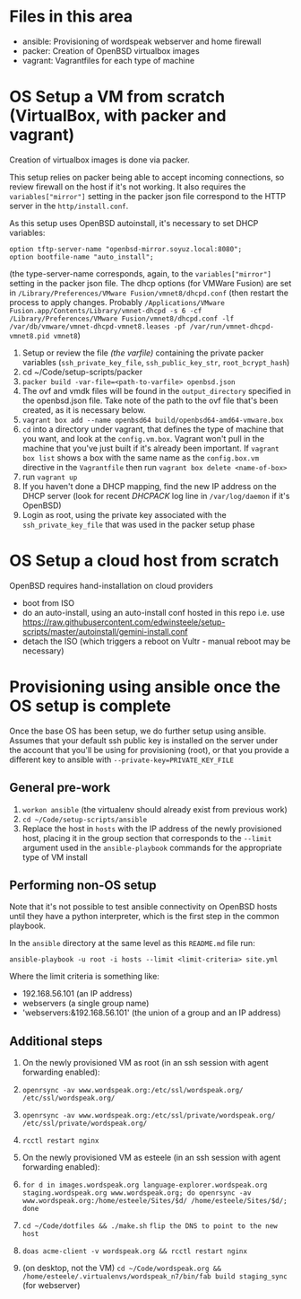 # Files in this area

* ansible: Provisioning of wordspeak webserver and home firewall
* packer: Creation of OpenBSD virtualbox images
* vagrant: Vagrantfiles for each type of machine

# OS Setup a VM from scratch (VirtualBox, with packer and vagrant)

Creation of virtualbox images is done via packer.

This setup relies on packer being able to accept incoming connections, so review firewall on the host if it's not working. It also requires the `variables["mirror"]` setting in the packer json file correspond to the HTTP server in the `http/install.conf`.

As this setup uses OpenBSD autoinstall, it's necessary to set DHCP variables:

```
option tftp-server-name "openbsd-mirror.soyuz.local:8080";
option bootfile-name "auto_install";
```

(the type-server-name corresponds, again, to the `variables["mirror"]` setting in the packer json file. The dhcp options (for VMWare Fusion) are set in `/Library/Preferences/VMware Fusion/vmnet8/dhcpd.conf` (then restart the process to apply changes. Probably `/Applications/VMware Fusion.app/Contents/Library/vmnet-dhcpd -s 6 -cf /Library/Preferences/VMware Fusion/vmnet8/dhcpd.conf -lf /var/db/vmware/vmnet-dhcpd-vmnet8.leases -pf /var/run/vmnet-dhcpd-vmnet8.pid vmnet8`)

1. Setup or review the file *(the varfile)* containing the private packer variables (`ssh_private_key_file`, `ssh_public_key_str`, `root_bcrypt_hash`)
2. cd ~/Code/setup-scripts/packer
3. `packer build -var-file=<path-to-varfile> openbsd.json`
4. The ovf and vmdk files will be found in the `output_directory` specified in the openbsd.json file. Take note of the path to the ovf file that's been created, as it is necessary below.
5. `vagrant box add --name openbsd64 build/openbsd64-amd64-vmware.box`
5. `cd` into a directory under vagrant, that defines the type of machine that you want, and look at the `config.vm.box`. Vagrant won't pull in the machine that you've just built if it's already been important. If `vagrant box list` shows a box with the same name as the `config.box.vm` directive in the `Vagrantfile` then run `vagrant box delete <name-of-box>`
6. run `vagrant up`
7. If you haven't done a DHCP mapping, find the new IP address on the DHCP server (look for recent *DHCPACK* log line in `/var/log/daemon` if it's OpenBSD)
13. Login as root, using the private key associated with the `ssh_private_key_file` that was used in the packer setup phase

# OS Setup a cloud host from scratch

OpenBSD requires hand-installation on cloud providers

* boot from ISO
* do an auto-install, using an auto-install conf hosted in this repo i.e. use https://raw.githubusercontent.com/edwinsteele/setup-scripts/master/autoinstall/gemini-install.conf
* detach the ISO (which triggers a reboot on Vultr - manual reboot may be necessary)

# Provisioning using ansible once the OS setup is complete

Once the base OS has been setup, we do further setup using ansible.
Assumes that your default ssh public key is installed on the server under
the account that you'll be using for provisioning (root), or that you provide
a different key to ansible with `--private-key=PRIVATE_KEY_FILE`

## General pre-work
1. `workon ansible`  (the virtualenv should already exist from previous work)
1. `cd ~/Code/setup-scripts/ansible`
1. Replace the host in `hosts` with the IP address of the newly provisioned
   host, placing it in the group section that corresponds to the `--limit`
   argument used in the `ansible-playbook` commands for the appropriate type of VM install

## Performing non-OS setup

Note that it's not possible to test ansible connectivity on OpenBSD hosts until they
have a python interpreter, which is the first step in the common playbook.

In the `ansible` directory at the same level as this `README.md` file run:

`ansible-playbook -u root -i hosts --limit <limit-criteria> site.yml`

Where the limit criteria is something like:

* 192.168.56.101  (an IP address)
* webservers (a single group name)
* 'webservers:&192.168.56.101' (the union of a group and an IP address)

## Additional steps

1. On the newly provisioned VM as root (in an ssh session with agent forwarding enabled):
  1. `openrsync -av www.wordspeak.org:/etc/ssl/wordspeak.org/ /etc/ssl/wordspeak.org/`
  1. `openrsync -av www.wordspeak.org:/etc/ssl/private/wordspeak.org/ /etc/ssl/private/wordspeak.org/`
  1. `rcctl restart nginx`
1. On the newly provisioned VM as esteele (in an ssh session with agent forwarding enabled):
  1. `for d in images.wordspeak.org language-explorer.wordspeak.org staging.wordspeak.org www.wordspeak.org; do openrsync -av www.wordspeak.org:/home/esteele/Sites/$d/ /home/esteele/Sites/$d/; done`
  1. `cd ~/Code/dotfiles && ./make.sh`
`flip the DNS to point to the new host`
  1. ``doas acme-client -v wordspeak.org && rcctl restart nginx``

1. (on desktop, not the VM) `cd ~/Code/wordspeak.org && /home/esteele/.virtualenvs/wordspeak_n7/bin/fab build staging_sync` (for webserver)
